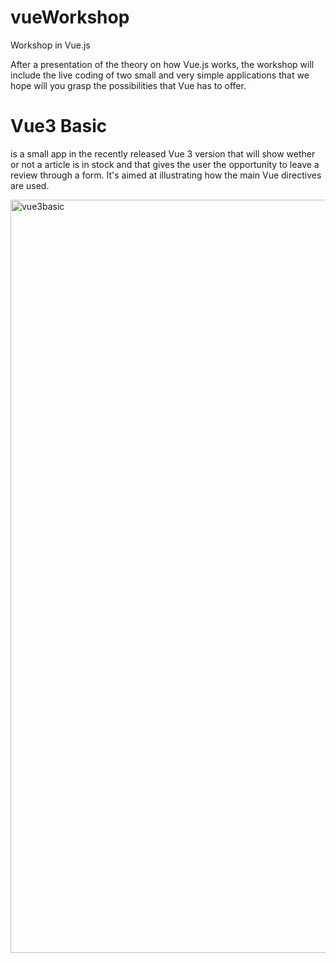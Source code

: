 # vueWorkshop
Workshop in Vue.js

After a presentation of the theory on how Vue.js works, the workshop will include the live coding of two small and very simple applications that we hope will you grasp the possibilities that Vue has to offer.

# Vue3 Basic 
is a small app in the recently released Vue 3 version that will show wether or not a article is in stock and that gives the user the opportunity to leave a review through a form. It's aimed at illustrating how the main Vue directives are used.

<img width="1205" alt="vue3basic" src="https://user-images.githubusercontent.com/60004408/142411425-2dbb6f94-1610-46ff-8f3d-3767ec1d5e98.png">
